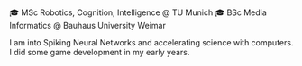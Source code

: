 🎓 MSc Robotics, Cognition, Intelligence @ TU Munich
🎓 BSc Media Informatics @ Bauhaus University Weimar

I am into Spiking Neural Networks and accelerating science with computers. I did some game development in my early years.
